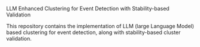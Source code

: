 LLM Enhanced Clustering for Event Detection with Stability-based Validation

This repository contains the implementation of LLM (large Language Model) based clustering for event detection, along with stability-based cluster validation.
